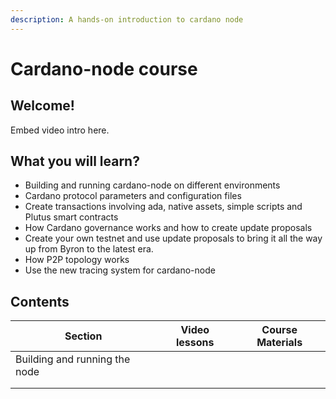 ```yaml
---
description: A hands-on introduction to cardano node
---
```


# Cardano-node course

## Welcome!&#x20;

Embed video intro here.





## What you will learn?

* Building and running cardano-node on different environments
* Cardano protocol parameters and configuration files
* Create transactions involving ada, native assets, simple scripts and Plutus smart contracts&#x20;
* How Cardano governance works and how to create update proposals
* Create your own testnet and use update proposals to bring it all the way up from Byron to the latest era.&#x20;
* How P2P topology works
* Use the new tracing system for cardano-node



## Contents

| Section                       | Video lessons | Course Materials |
| ----------------------------- | ------------- | ---------------- |
| Building and running the node |               |                  |
|                               |               |                  |
|                               |               |                  |



##
